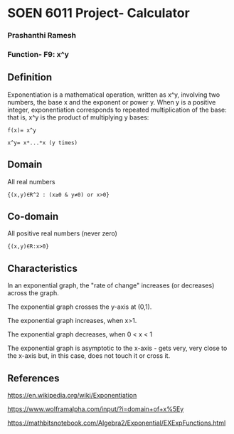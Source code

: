 # SOEN 6011 Project- Calculator

### Prashanthi Ramesh

### Function- F9: x^y

## Definition

Exponentiation is a mathematical operation, written as x^y, involving two numbers, the base x and the exponent or power y. When y is a positive integer, exponentiation corresponds to repeated multiplication of the base: that is, x^y is the product of multiplying y bases:


```
f(x)= x^y
```

```
x^y= x*...*x (y times)
```

## Domain

All real numbers

```
{(x,y)∈R^2 : (x≥0 & y≠0) or x>0}
```

## Co-domain

All positive real numbers (never zero)

```
{(x,y)∈R:x>0}
```

## Characteristics

In an exponential graph, the "rate of change" increases (or decreases) across the graph.

The exponential graph crosses the y-axis at (0,1).

The exponential graph increases, when x>1.

The exponential graph decreases, when 0 < x < 1

The exponential graph is asymptotic to the x-axis - gets very, very close to the x-axis but, in this case, does not touch it or cross it.

## References

https://en.wikipedia.org/wiki/Exponentiation

https://www.wolframalpha.com/input/?i=domain+of+x%5Ey

https://mathbitsnotebook.com/Algebra2/Exponential/EXExpFunctions.html
